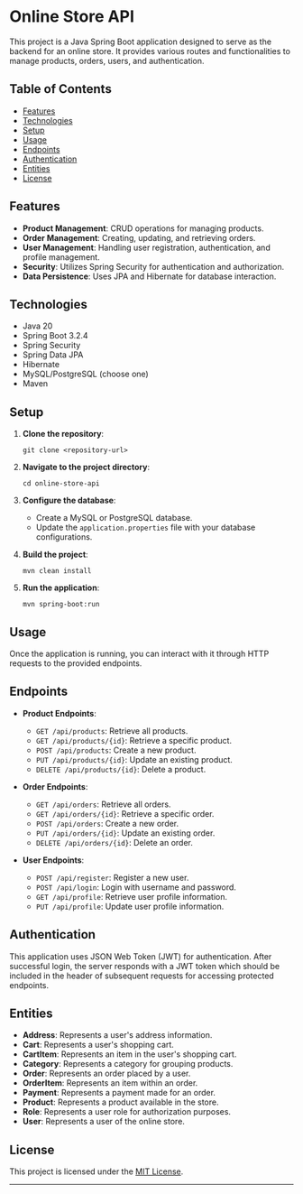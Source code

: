# Online Store API

This project is a Java Spring Boot application designed to serve as the backend for an online store. It provides various routes and functionalities to manage products, orders, users, and authentication.

## Table of Contents

- [Features](#features)
- [Technologies](#technologies)
- [Setup](#setup)
- [Usage](#usage)
- [Endpoints](#endpoints)
- [Authentication](#authentication)
- [Entities](#entities)
- [License](#license)

## Features

- **Product Management**: CRUD operations for managing products.
- **Order Management**: Creating, updating, and retrieving orders.
- **User Management**: Handling user registration, authentication, and profile management.
- **Security**: Utilizes Spring Security for authentication and authorization.
- **Data Persistence**: Uses JPA and Hibernate for database interaction.

## Technologies

- Java 20
- Spring Boot 3.2.4
- Spring Security
- Spring Data JPA
- Hibernate
- MySQL/PostgreSQL (choose one)
- Maven

## Setup

1. **Clone the repository**:
   ```
   git clone <repository-url>
   ```

2. **Navigate to the project directory**:
   ```
   cd online-store-api
   ```

3. **Configure the database**:
   - Create a MySQL or PostgreSQL database.
   - Update the `application.properties` file with your database configurations.

4. **Build the project**:
   ```
   mvn clean install
   ```

5. **Run the application**:
   ```
   mvn spring-boot:run
   ```

## Usage

Once the application is running, you can interact with it through HTTP requests to the provided endpoints.

## Endpoints

- **Product Endpoints**:
  - `GET /api/products`: Retrieve all products.
  - `GET /api/products/{id}`: Retrieve a specific product.
  - `POST /api/products`: Create a new product.
  - `PUT /api/products/{id}`: Update an existing product.
  - `DELETE /api/products/{id}`: Delete a product.

- **Order Endpoints**:
  - `GET /api/orders`: Retrieve all orders.
  - `GET /api/orders/{id}`: Retrieve a specific order.
  - `POST /api/orders`: Create a new order.
  - `PUT /api/orders/{id}`: Update an existing order.
  - `DELETE /api/orders/{id}`: Delete an order.

- **User Endpoints**:
  - `POST /api/register`: Register a new user.
  - `POST /api/login`: Login with username and password.
  - `GET /api/profile`: Retrieve user profile information.
  - `PUT /api/profile`: Update user profile information.

## Authentication

This application uses JSON Web Token (JWT) for authentication. After successful login, the server responds with a JWT token which should be included in the header of subsequent requests for accessing protected endpoints.

## Entities

- **Address**: Represents a user's address information.
- **Cart**: Represents a user's shopping cart.
- **CartItem**: Represents an item in the user's shopping cart.
- **Category**: Represents a category for grouping products.
- **Order**: Represents an order placed by a user.
- **OrderItem**: Represents an item within an order.
- **Payment**: Represents a payment made for an order.
- **Product**: Represents a product available in the store.
- **Role**: Represents a user role for authorization purposes.
- **User**: Represents a user of the online store.

## License

This project is licensed under the [MIT License](LICENSE).

---

